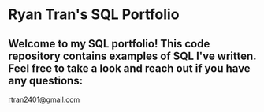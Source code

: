# Ryan Tran's SQL Portfolio

## Welcome to my SQL portfolio! This code repository contains examples of SQL I've written. Feel free to take a look and reach out if you have any questions: 
rtran2401@gmail.com
